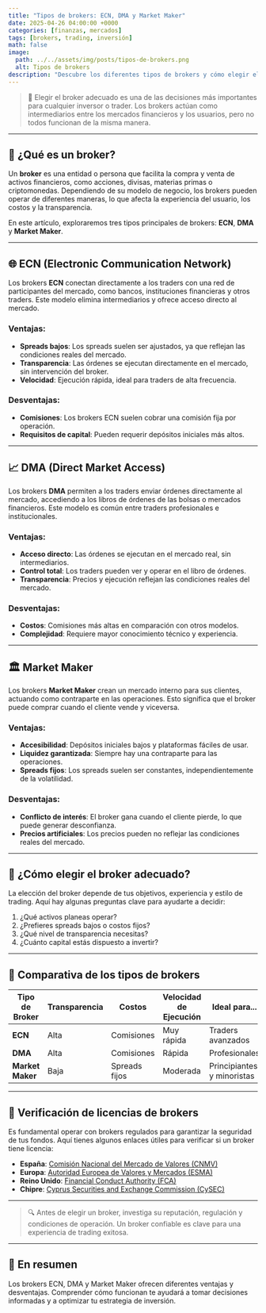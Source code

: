 ```yaml
---
title: "Tipos de brokers: ECN, DMA y Market Maker"
date: 2025-04-26 04:00:00 +0000
categories: [finanzas, mercados]
tags: [brokers, trading, inversión]
math: false
image:
  path: ../../assets/img/posts/tipos-de-brokers.png
  alt: Tipos de brokers
description: "Descubre los diferentes tipos de brokers y cómo elegir el adecuado para tus inversiones."
---
```


> 🏦 Elegir el broker adecuado es una de las decisiones más importantes para cualquier inversor o trader. Los brokers actúan como intermediarios entre los mercados financieros y los usuarios, pero no todos funcionan de la misma manera.

---

## 🧐 ¿Qué es un broker?

Un **broker** es una entidad o persona que facilita la compra y venta de activos financieros, como acciones, divisas, materias primas o criptomonedas. Dependiendo de su modelo de negocio, los brokers pueden operar de diferentes maneras, lo que afecta la experiencia del usuario, los costos y la transparencia.

En este artículo, exploraremos tres tipos principales de brokers: **ECN**, **DMA** y **Market Maker**.

---

## 🌐 ECN (Electronic Communication Network)

Los brokers **ECN** conectan directamente a los traders con una red de participantes del mercado, como bancos, instituciones financieras y otros traders. Este modelo elimina intermediarios y ofrece acceso directo al mercado.

### Ventajas:
- **Spreads bajos**: Los spreads suelen ser ajustados, ya que reflejan las condiciones reales del mercado.
- **Transparencia**: Las órdenes se ejecutan directamente en el mercado, sin intervención del broker.
- **Velocidad**: Ejecución rápida, ideal para traders de alta frecuencia.

### Desventajas:
- **Comisiones**: Los brokers ECN suelen cobrar una comisión fija por operación.
- **Requisitos de capital**: Pueden requerir depósitos iniciales más altos.

---

## 📈 DMA (Direct Market Access)

Los brokers **DMA** permiten a los traders enviar órdenes directamente al mercado, accediendo a los libros de órdenes de las bolsas o mercados financieros. Este modelo es común entre traders profesionales e institucionales.

### Ventajas:
- **Acceso directo**: Las órdenes se ejecutan en el mercado real, sin intermediarios.
- **Control total**: Los traders pueden ver y operar en el libro de órdenes.
- **Transparencia**: Precios y ejecución reflejan las condiciones reales del mercado.

### Desventajas:
- **Costos**: Comisiones más altas en comparación con otros modelos.
- **Complejidad**: Requiere mayor conocimiento técnico y experiencia.

---

## 🏛️ Market Maker

Los brokers **Market Maker** crean un mercado interno para sus clientes, actuando como contraparte en las operaciones. Esto significa que el broker puede comprar cuando el cliente vende y viceversa.

### Ventajas:
- **Accesibilidad**: Depósitos iniciales bajos y plataformas fáciles de usar.
- **Liquidez garantizada**: Siempre hay una contraparte para las operaciones.
- **Spreads fijos**: Los spreads suelen ser constantes, independientemente de la volatilidad.

### Desventajas:
- **Conflicto de interés**: El broker gana cuando el cliente pierde, lo que puede generar desconfianza.
- **Precios artificiales**: Los precios pueden no reflejar las condiciones reales del mercado.

---

## 🧠 ¿Cómo elegir el broker adecuado?

La elección del broker depende de tus objetivos, experiencia y estilo de trading. Aquí hay algunas preguntas clave para ayudarte a decidir:

1. ¿Qué activos planeas operar?
2. ¿Prefieres spreads bajos o costos fijos?
3. ¿Qué nivel de transparencia necesitas?
4. ¿Cuánto capital estás dispuesto a invertir?

---

## 🧾 Comparativa de los tipos de brokers

| Tipo de Broker   | Transparencia | Costos        | Velocidad de Ejecución | Ideal para...              |
| ---------------- | ------------- | ------------- | ---------------------- | -------------------------- |
| **ECN**          | Alta          | Comisiones    | Muy rápida             | Traders avanzados          |
| **DMA**          | Alta          | Comisiones    | Rápida                 | Profesionales              |
| **Market Maker** | Baja          | Spreads fijos | Moderada               | Principiantes y minoristas |

---

## 🔗 Verificación de licencias de brokers

Es fundamental operar con brokers regulados para garantizar la seguridad de tus fondos. Aquí tienes algunos enlaces útiles para verificar si un broker tiene licencia:

- **España**: [Comisión Nacional del Mercado de Valores (CNMV)](https://www.cnmv.es)
- **Europa**: [Autoridad Europea de Valores y Mercados (ESMA)](https://www.esma.europa.eu)
- **Reino Unido**: [Financial Conduct Authority (FCA)](https://www.fca.org.uk)
- **Chipre**: [Cyprus Securities and Exchange Commission (CySEC)](https://www.cysec.gov.cy)

---

> 🔍 Antes de elegir un broker, investiga su reputación, regulación y condiciones de operación. Un broker confiable es clave para una experiencia de trading exitosa.

---

## 🧠 En resumen

Los brokers ECN, DMA y Market Maker ofrecen diferentes ventajas y desventajas. Comprender cómo funcionan te ayudará a tomar decisiones informadas y a optimizar tu estrategia de inversión.
